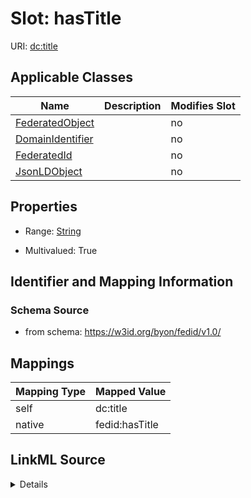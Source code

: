 

# Slot: hasTitle

URI: [dc:title](http://purl.org/dc/elements/1.1/title)



<!-- no inheritance hierarchy -->





## Applicable Classes

| Name | Description | Modifies Slot |
| --- | --- | --- |
| [FederatedObject](FederatedObject.md) |  |  no  |
| [DomainIdentifier](DomainIdentifier.md) |  |  no  |
| [FederatedId](FederatedId.md) |  |  no  |
| [JsonLDObject](JsonLDObject.md) |  |  no  |







## Properties

* Range: [String](String.md)

* Multivalued: True





## Identifier and Mapping Information







### Schema Source


* from schema: https://w3id.org/byon/fedid/v1.0/




## Mappings

| Mapping Type | Mapped Value |
| ---  | ---  |
| self | dc:title |
| native | fedid:hasTitle |




## LinkML Source

<details>
```yaml
name: hasTitle
from_schema: https://w3id.org/byon/fedid/v1.0/
rank: 1000
slot_uri: dc:title
alias: hasTitle
domain_of:
- JsonLDObject
range: string
multivalued: true

```
</details>